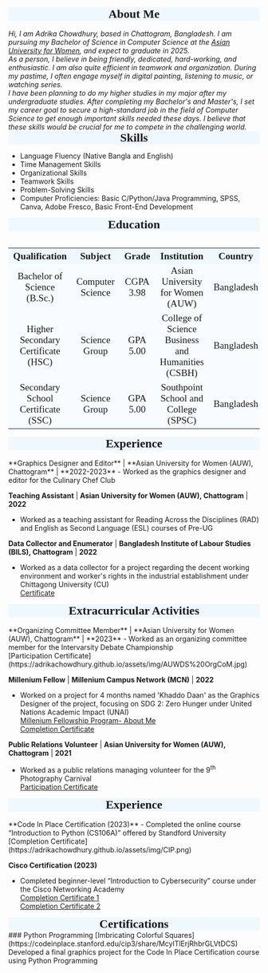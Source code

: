 <div style="font-family: Garamond; font-size: 170%; background-color: #F0F8FF; text-align: center;"> <strong> About Me </strong> </div>
<br>
<i style= "font-familyL Arial;">
Hi, I am Adrika Chowdhury, based in Chattogram, Bangladesh. I am pursuing my Bachelor of Science in Computer Science at the <a href="https://asian-university.org/">Asian University for Women</a>, and expect to graduate in 2025.<br>As a person, I believe in being friendly, dedicated, hard-working, and enthusiastic. I am also quite efficient in teamwork and organization. During my pastime, I often engage myself in digital painting, listening to music, or watching series.<br>I have been planning to do my higher studies in my major after my undergraduate studies. After completing my Bachelor's and Master's, I set my career goal to secure a high-standard job in the field of Computer Science to get enough important skills needed these days. I believe that these skills would be crucial for me to compete in the challenging world.</i>

<div style="font-family: Garamond; font-size: 170%; background-color: #F0F8FF; text-align: center;"> <strong> Skills </strong> </div>

- Language Fluency (Native Bangla and English)
- Time Management Skills
- Organizational Skills
- Teamwork Skills
- Problem-Solving Skills
- Computer Proficiencies: Basic C/Python/Java Programming, SPSS, Canva, Adobe Fresco, Basic Front-End Development

<div style="font-family: Garamond; font-size: 170%; background-color: #F0F8FF; text-align: center;"> <strong> Education </strong> </div>
<br>
<table>
 <tr style="text-align: center; font-family: Garamond; font-size: 120%; background-color: #F0F8FF;">
    <th>Qualification</th>
    <th>Subject</th>
    <th>Grade</th>
    <th>Institution</th>
    <th>Country</th>
    <th>Year</th>
  </tr>
  <tr style="text-align: center; font-family: Monaco; font-size: 120%; background-color: #f7fdff;">
   <td>Bachelor of Science (B.Sc.)</td>
   <td>Computer Science</td>
   <td>CGPA 3.98</td>
   <td>Asian University for Women (AUW)</td>
   <td>Bangladesh</td>
   <td>2025</td>
  </tr>
  <tr style="text-align: center; font-family: Monaco; font-size: 120%; background-color: #f7fdff;">
   <td>Higher Secondary Certificate (HSC)</td>
   <td>Science Group</td>
   <td>GPA 5.00</td>
   <td>College of Science Business and Humanities (CSBH)</td>
   <td>Bangladesh</td>
   <td>2020</td>
  </tr>
  <tr style="text-align: center; font-family: Monaco; font-size: 120%; background-color: #f7fdff;">
   <td>Secondary School Certificate (SSC)</td>
   <td>Science Group</td>
   <td>GPA 5.00</td>
   <td>Southpoint School and College (SPSC)</td>
   <td>Bangladesh</td>
   <td>2018</td>
  </tr>
</table>

<div style="font-family: Garamond; font-size: 170%; background-color: #F0F8FF; text-align: center;"> <strong> Experience </strong> </div>
<br>
**Graphics Designer and Editor** | **Asian University for Women (AUW), Chattogram** | **2022-2023**
- Worked as the graphics designer and editor for the Culinary Chef Club

**Teaching Assistant** | **Asian University for Women (AUW), Chattogram** | **2022**
- Worked as a teaching assistant for Reading Across the Disciplines (RAD) and English as Second Language (ESL) courses of Pre-UG

**Data Collector and Enumerator** | **Bangladesh Institute of Labour Studies (BILS), Chattogram** | **2022**
- Worked as a data collector for a project regarding the decent working environment and worker's rights in the industrial establishment under Chittagong University (CU) <br>
[Certificate](https://adrikachowdhury.github.io/assets/img/BILS.jpg)

<div style="font-family: Garamond; font-size: 170%; background-color: #F0F8FF; text-align: center;"> <strong> Extracurricular Activities </strong> </div>
<br>
**Organizing Committee Member** | **Asian University for Women (AUW), Chattogram** | **2023**
- Worked as an organizing committee member for the Intervarsity Debate Championship <br>
[Participation Certificate](https://adrikachowdhury.github.io/assets/img/AUWDS%20OrgCoM.jpg)

**Millenium Fellow** | **Millenium Campus Network (MCN)** | **2022**
- Worked on a project for 4 months named 'Khaddo Daan' as the Graphics Designer of the project, focusing on SDG 2: Zero Hunger under United Nations Academic Impact (UNAI) <br>
[Millenium Fellowship Program- About Me](https://www.millenniumfellows.org/fellow/2022/asian-university/adrika-chowdhury) <br>
[Completion Certificate](https://adrikachowdhury.github.io/assets/img/Millennium%20Fellowship%20Certificate%20-%2022159.pdf)

**Public Relations Volunteer** | **Asian University for Women (AUW), Chattogram** | **2021**
- Worked as a public relations managing volunteer for the 9<sup>th</sup> Photography Carnival <br>
[Participation Certificate](https://adrikachowdhury.github.io/assets/img/AUWPC.jpg)

<div style="font-family: Garamond; font-size: 170%; background-color: #F0F8FF; text-align: center;"> <strong> Experience </strong> </div>
<br>
**Code In Place Certification (2023)**
- Completed the online course “Introduction to Python (CS106A)” offered by Standford University <br>
[Completion Certificate](https://adrikachowdhury.github.io/assets/img/CIP.png)

**Cisco Certification (2023)**
- Completed beginner-level “Introduction to Cybersecurity” course under the Cisco Networking Academy <br>
[Completion Certificate 1](https://adrikachowdhury.github.io/assets/img/Introduction_to_Cybersecurity_Badge20231212-29-lvk384%20-%20Copy.pdf) <br>
[Completion Certificate 2](https://adrikachowdhury.github.io/assets/img/AdrikaChowdhury-Introduction%20to%20-certificate%20-%20Copy.pdf)

<div style="font-family: Garamond; font-size: 170%; background-color: #F0F8FF; text-align: center;"> <strong> Certifications </strong> </div>
### Python Programming
[Imbricating Colorful Squares](https://codeinplace.stanford.edu/cip3/share/McylTlErjRhbrGLVtDCS) <br>
Developed a final graphics project for the Code In Place Certification course using Python Programming
